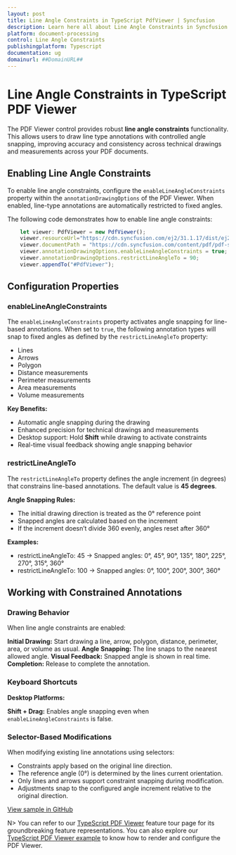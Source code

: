 ```yaml
---
layout: post
title: Line Angle Constraints in TypeScript PdfViewer | Syncfusion
description: Learn here all about Line Angle Constraints in Syncfusion Typescript Pdfviewer control of Syncfusion Essential JS 2 and more.
platform: document-processing
control: Line Angle Constraints
publishingplatform: Typescript
documentation: ug
domainurl: ##DomainURL##
---
```


# Line Angle Constraints in TypeScript PDF Viewer

The PDF Viewer control provides robust **line angle constraints** functionality. This allows users to draw line type annotations with controlled angle snapping, improving accuracy and consistency across technical drawings and measurements across your PDF documents.

## Enabling Line Angle Constraints
To enable line angle constraints, configure the `enableLineAngleConstraints` property within the `annotationDrawingOptions` of the PDF Viewer. When enabled, line-type annotations are automatically restricted to fixed angles.

The following code demonstrates how to enable line angle constraints:

```ts
    let viewer: PdfViewer = new PdfViewer();
    viewer.resourceUrl="https://cdn.syncfusion.com/ej2/31.1.17/dist/ej2-pdfviewer-lib";
    viewer.documentPath = "https://cdn.syncfusion.com/content/pdf/pdf-succinctly.pdf";
    viewer.annotationDrawingOptions.enableLineAngleConstraints = true; 
    viewer.annotationDrawingOptions.restrictLineAngleTo = 90;
    viewer.appendTo("#PdfViewer");
```

## Configuration Properties

### enableLineAngleConstraints

The `enableLineAngleConstraints` property activates angle snapping for line-based annotations. When set to `true`, the following annotation types will snap to fixed angles as defined by the `restrictLineAngleTo` property:

- Lines
- Arrows
- Polygon
- Distance measurements
- Perimeter measurements
- Area measurements
- Volume measurements

**Key Benefits:**

- Automatic angle snapping during the drawing
- Enhanced precision for technical drawings and measurements
- Desktop support: Hold **Shift** while drawing to activate constraints
- Real-time visual feedback showing angle snapping behavior

### restrictLineAngleTo

The `restrictLineAngleTo` property defines the angle increment (in degrees) that constrains line-based annotations. The default value is **45 degrees**.

**Angle Snapping Rules:**

- The initial drawing direction is treated as the 0° reference point
- Snapped angles are calculated based on the increment
- If the increment doesn’t divide 360 evenly, angles reset after 360°

**Examples:**

- restrictLineAngleTo: 45 → Snapped angles: 0°, 45°, 90°, 135°, 180°, 225°, 270°, 315°, 360°
- restrictLineAngleTo: 100 → Snapped angles: 0°, 100°, 200°, 300°, 360°

## Working with Constrained Annotations

### Drawing Behavior

When line angle constraints are enabled:

**Initial Drawing:** Start drawing a line, arrow, polygon, distance, perimeter, area, or volume as usual.
**Angle Snapping:** The line snaps to the nearest allowed angle.
**Visual Feedback:** Snapped angle is shown in real time.
**Completion:** Release to complete the annotation.

### Keyboard Shortcuts

**Desktop Platforms:**

**Shift + Drag:** Enables angle snapping even when `enableLineAngleConstraints` is false.

### Selector-Based Modifications

When modifying existing line annotations using selectors:

- Constraints apply based on the original line direction.
- The reference angle (0°) is determined by the lines current orientation.
- Only lines and arrows support constraint snapping during modification.
- Adjustments snap to the configured angle increment relative to the original direction.

[View sample in GitHub](https://github.com/SyncfusionExamples/typescript-pdf-viewer-examples/tree/master/How%20to)

N> You can refer to our [TypeScript PDF Viewer](https://www.syncfusion.com/pdf-viewer-sdk/javascript-pdf-viewer) feature tour page for its groundbreaking feature representations. You can also explore our [TypeScript PDF Viewer example](https://github.com/SyncfusionExamples/typescript-pdf-viewer-examples) to know how to render and configure the PDF Viewer.

